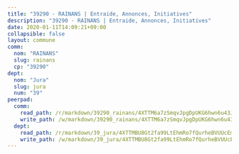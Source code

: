 ```yaml
---
title: "39290 - RAINANS | Entraide, Annonces, Initiatives"
description: "39290 - RAINANS | Entraide, Annonces, Initiatives"
date: 2020-01-11T14:09:21+09:00
collapsible: false
layout: commune
comm:
  nom: "RAINANS"
  slug: rainans
  cp: "39290"
dept:
  nom: "Jura"
  slug: jura
  num: "39"
peerpad:
  comm:
    read_path: /r/markdown/39290_rainans/4XTTM6a7zSmqvJpgDpUKG6hwn6u43JZv96WhvPfcpfDQ59J6V
    write_path: /w/markdown/39290_rainans/4XTTM6a7zSmqvJpgDpUKG6hwn6u43JZv96WhvPfcpfDQ59J6V-K3TgUNxppcScBaekEfY1XpUPbY7mtM7B2Fz6uuvjRYfYuu8Hi9fHZipttwRqfhWedxGoTQuEgXoUbzWF9BAMgZZJzgDBZcQeJeQwWR7zNR4sRPAzKBhfoKb4HbWL78Psqx5boRt5
  dept:
    read_path: /r/markdown/39_jura/4XTTMBU8Gt2fa99LtEhmRo7fQurheBVUUcEmcUcrj82YN8mg7
    write_path: /w/markdown/39_jura/4XTTMBU8Gt2fa99LtEhmRo7fQurheBVUUcEmcUcrj82YN8mg7-K3TgTcNZmu4vnNMaCfgcL8UVTLrMMzc995tkrcbQnJrz2QJUTFFzY77q7ECMK21XeFnonjpMWqFzgVngXjdq8HzYe3HRbuYXbvX8ofWBv48UvWuvbrbp8aQGQQcfezWASxj7orH1
---
```


